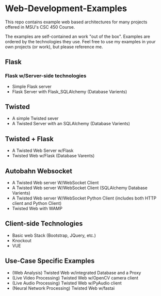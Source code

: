 # Web-Development-Examples

This repo contains example web based architectures for many projects offered in MSU's CSC 450 Course.

The examples are self-contained an work "out of the box". Examples are ordered by the technologies they use.
Feel free to use my examples in your own projects (or work), but please reference me.

## Flask

### Flask w/Server-side technologies
* Simple Flask server
* Flask Server with Flask_SQLAlchemy (Database Varients)

## Twisted
* A simple Twisted sever
* A Twisted Server with an SQLAlchemy (Database Varients)

## Twisted + Flask
* A Twisted Web Server w/Flask
* Twisted Web w/Flask (Database Varents)

## Autobahn Websocket
* A Twisted Web server W/WebSocket Client
* A Twisted Web server W/WebSocket Client (SQLAlchemy Database Varients)
* A Twisted Web server W/WebSocket Python Client (includes both HTTP client and Python Client)
* Twisted Web with WAMP

## Client-side Technologies
* Basic web Stack (Bootstrap, JQuery, etc.)
* Knockout
* VUE

## Use-Case Specific Examples
* (Web Analysis) Twisted Web w/integrated Database and a Proxy 
* (Live Video Processing) Twisted Web w/OpenCV camera client
* (Live Audio Processing) Twisted Web w/PyAudio client
* (Neural Network Processing) Twisted Web w/fastai

